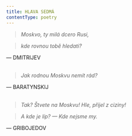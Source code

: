 ```yaml
---
title: HLAVA SEDMÁ
contentType: poetry
---
```


<section>

> _Moskvo, ty milá dcero Rusi,_

> _kde rovnou tobě hledati?_

— DMITRIJEV  
 

> _Jak rodnou Moskvu nemít rád?_

— BARATYNSKIJ  
 

> _Tak? Štvete na Moskvu! Hle, přijel z ciziny!_

> _A kde je líp? — Kde nejsme my._

— GRIBOJEDOV

</section>

